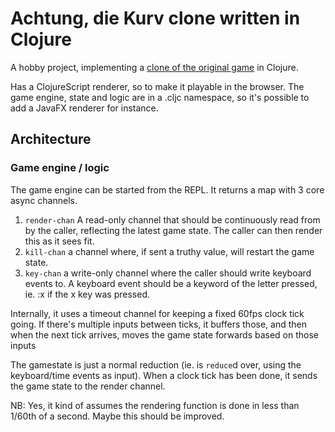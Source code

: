 # Achtung, die Kurv clone written in Clojure

A hobby project, implementing a [clone of the original game](https://achtungdiekurve.net/) in Clojure.

Has a ClojureScript renderer, so to make it playable in the browser. The game engine, state and logic are in a .cljc namespace,
so it's possible to add a JavaFX renderer for instance.


## Architecture

### Game engine / logic

The game engine can be started from the REPL. It returns a map with 3 core async channels.
1) `render-chan` A read-only channel that should be continuously read from by the caller, reflecting the latest game state. The caller can then render this as it sees fit.
2) `kill-chan` a channel where, if sent a truthy value, will restart the game state.
3) `key-chan` a write-only channel where the caller should write keyboard events to. A keyboard event should be a keyword of the letter pressed, ie. :x if the x key was pressed.

Internally, it uses a timeout channel for keeping a fixed 60fps clock tick going. If there's multiple inputs between ticks, it buffers those, and then when the next tick arrives, moves the game state forwards based on those inputs

The gamestate is just a normal reduction (ie. is `reduce`d over, using the keyboard/time events as input). When a clock tick has been done, it sends the game state to the render channel.

NB: Yes, it kind of assumes the rendering function is done in less than 1/60th of a second. Maybe this should be improved.
